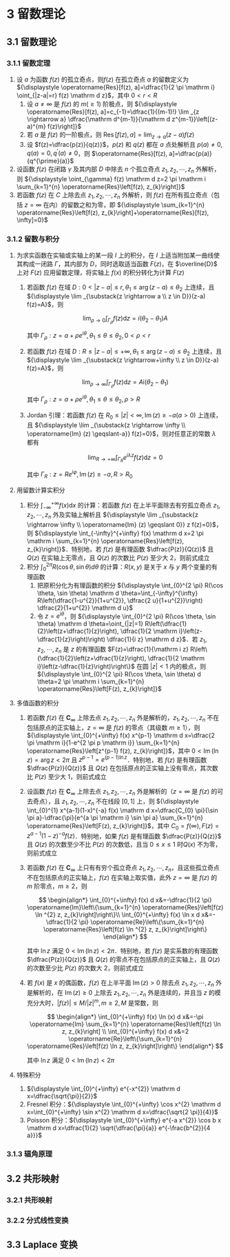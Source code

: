 # 3 留数理论

## 3.1 留数理论
### 3.1.1 留数定理
1. 设 $a$ 为函数 $f(z)$ 的孤立奇点，则$f(z)$ 在孤立奇点 $a$ 的留数定义为 ${\displaystyle \operatorname{Res}[f(z), a]=\dfrac{1}{2 \pi \mathrm i} \oint_{|z-a|=r} f(z) \mathrm d z}$，其中 $0<r<R$
    1. 设 $a \neq \infty$ 是 $f(z)$ 的 $m(\geqslant 1)$ 阶极点，则 ${\displaystyle \operatorname{Res}[f(z), a]=c_{-1}=\dfrac{1}{(m-1)!} \lim _{z \rightarrow a} \dfrac{\mathrm d^{m-1}}{\mathrm d z^{m-1}}\left[(z-a)^{m} f(z)\right]}$
    2. 若 $a$ 是 $f(z)$ 的一阶极点，则 ${\displaystyle \operatorname{Res}[f(z), a]=\lim _{z \rightarrow a}(z-a) f(z)}$
    3. 设 $f(z)=\dfrac{p(z)}{q(z)}$，$p(z)$ 和 $q(z)$ 都在 $a$ 点处解析且 $p(a) \neq 0, q(a)=0, q^{\prime}(a) \neq 0$，则 $\operatorname{Res}[f(z), a]=\dfrac{p(a)}{q^{\prime}(a)}$
2. 设函数 $f(z)$ 在闭路 $\gamma$ 及其内部 $D$ 中除去 $n$ 个孤立奇点 $z_{1}, z_{2}, \cdots, z_{n}$ 外解析，则 ${\displaystyle \oint_{\gamma} f(z) \mathrm d z=2 \pi \mathrm i \sum_{k=1}^{n} \operatorname{Res}\left[f(z), z_{k}\right]}$
3. 若函数 $f(z)$ 在 $C$ 上除去点 $z_{1}, z_{2}, \cdots, z_{n}$ 外解析，则 $f(z)$ 在所有孤立奇点（包括 $z=\infty$ 在内）的留数之和为零，即 ${\displaystyle \sum_{k=1}^{n} \operatorname{Res}\left[f(z), z_{k}\right]+\operatorname{Res}[f(z), \infty]=0}$

### 3.1.2 留数与积分
1. 为求实函数在实轴或实轴上的某一段 $I$ 上的积分，在 $I$ 上适当附加某一曲线使其构成一闭路 $\Gamma$，其内部为 $D$，同时选取适当函数 $F(z)$，在 $\overline{D}$ 上对 $F(z)$ 应用留数定理，将实轴上 $f(x)$ 的积分转化为计算 $F(z)$
    1. 若函数 $f(z)$ 在域 $D: 0<|z-a| \leqslant r, \theta_{1} \leqslant \arg (z-a) \leqslant \theta_{2}$ 上连续，且 ${\displaystyle \lim _{\substack{z \rightarrow a \\ z \in D}}(z-a) f(z)=A}$，则

        $$
        \lim _{\rho \rightarrow 0} \int_{\Gamma_{\rho}} f(z) \mathrm d z=i\left(\theta_{2}-\theta_{1}\right) A
        $$

        其中 $\Gamma_{\rho}: z=a+\rho e^{i \theta}, \theta_{1} \leqslant \theta \leqslant \theta_{2}, 0<\rho<r$

    2. 若函数 $f(z)$ 在域 $D: R \leqslant|z-a| \leqslant+\infty, \theta_{1} \leqslant \arg (z-a) \leqslant \theta_{2}$ 上连续，且 ${\displaystyle \lim _{\substack{z \rightarrow+\infty \\ z \in D}}(z-a) f(z)=A}$，则

        $$
        \lim _{\rho \rightarrow \infty} \int_{\Gamma_{\rho}} f(z) \mathrm d z=A \mathrm i\left(\theta_{2}-\theta_{1}\right)
        $$

        其中 $\Gamma_{\rho}: z=a+\rho e^{i \theta}, \theta_{1} \leqslant \theta \leqslant \theta_{2}, \rho>R$

    3. $\text{Jordan}$ 引理：若函数 $f(z)$ 在 $R_{0} \leqslant |z|<\infty, \operatorname{Im} (z) \geqslant-a(a>0)$ 上连续，且 ${\displaystyle \lim _{\substack{z \rightarrow \infty \\ \operatorname{Im} (z) \geqslant-a}} f(z)=0}$，则对任意正的常数 $\lambda$ 都有

        $$
        \lim _{R \rightarrow+\infty} \int_{\Gamma_{R}} e^{i \lambda z} f(z) \mathrm d z=0
        $$

        其中 $\Gamma_{R}: z=R e^{i \varphi}, \operatorname{Im} (z) \geqslant-a, R>R_{0}$

2. 用留数计算实积分
    1. 积分 ${\displaystyle \int_{-\infty}^{+\infty} f(x) \mathrm d x}$ 的计算：若函数 $f(z)$ 在上半平面除去有穷孤立奇点 $z_{1}, z_{2}, \cdots, z_{n}$ 外及实轴上解析且 ${\displaystyle \lim _{\substack{z \rightarrow \infty \\ \operatorname{Im} (z) \geqslant 0}} z f(z)=0}$，则 ${\displaystyle \int_{-\infty}^{+\infty} f(x) \mathrm d x=2 \pi \mathrm i \sum_{k=1}^{n} \operatorname{Res}\left[f(z), z_{k}\right]}$．特别地，若 $f(z)$ 是有理函数 $\dfrac{P(z)}{Q(z)}$ 且 $Q(z)$ 在实轴上无零点，且 $Q(z)$ 的次数比 $P(z)$ 至少大 $2$，则前式成立
    2. 积分 ${\displaystyle \int_{0}^{2 \pi} R(\cos \theta, \sin \theta) d \theta}$ 的计算：$R(x, y)$ 是关于 $x$ 与 $y$ 两个变量的有理函数
        1. 把原积分化为有理函数的积分 ${\displaystyle \int_{0}^{2 \pi} R(\cos \theta, \sin \theta) \mathrm d \theta=\int_{-\infty}^{\infty} R\left(\dfrac{1-u^{2}}{1+u^{2}}, \dfrac{2 u}{1+u^{2}}\right) \dfrac{2}{1+u^{2}} \mathrm d u}$
        2. 令 $z=e^{\mathrm i \theta}$，则 ${\displaystyle \int_{0}^{2 \pi} R(\cos \theta, \sin \theta) \mathrm d \theta=\oint_{|z|=1} R\left(\dfrac{1}{2}\left(z+\dfrac{1}{z}\right), \dfrac{1}{2 \mathrm i}\left(z-\dfrac{1}{z}\right)\right) \dfrac{1}{i z} \mathrm d z}$．若 $z_{1}, z_{2}, \cdots, z_{n}$ 是 $z$ 的有理函数 $F(z)=\dfrac{1}{\mathrm i z} R\left\{\dfrac{1}{2}\left(z+\dfrac{1}{z}\right), \dfrac{1}{2 \mathrm i}\left(z-\dfrac{1}{z}\right)\right\}$ 在圆 $|z|<1$ 内的极点，则 ${\displaystyle \int_{0}^{2 \pi} R(\cos \theta, \sin \theta) d \theta=2 \pi \mathrm i \sum_{k=1}^{n} \operatorname{Res}\left[F(z), z_{k}\right]}$
3. 多值函数的积分
    1. 若函数 $f(z)$ 在 $\mathbf{C}_{\infty}$ 上除去点 $z_{1}, z_{2}, \cdots, z_{n}$ 外是解析的，$z_{1}, z_{2}, \cdots, z_{n}$ 不在包括原点的正实轴上，$z=\infty$ 是 $f(z)$ 的零点（其级数 $m \geqslant 1$），则 ${\displaystyle \int_{0}^{+\infty} f(x) x^{p-1} \mathrm d x=\dfrac{2 \pi \mathrm i}{1-e^{2 \pi p \mathrm i}} \sum_{k=1}^{n} \operatorname{Res}\left[z^{p-1} f(z), z_{k}\right]}$，其中 $0<\operatorname{Im} (\ln z)=\arg z<2 \pi$ 且 $z^{p-1}=e^{(p-1) \ln z}$．特别地，若 $f(z)$ 是有理函数 $\dfrac{P(z)}{Q(z)}$ 且 $Q(z)$ 在包括原点的正实轴上没有零点，其次数比 $P(z)$ 至少大 $1$，则前式成立
    2. 设函数 $f(z)$ 在 $\mathbf{C}_{\infty}$ 上除去点 $z_{1}, z_{2}, \cdots, z_{n}$ 外是解析的（$z=\infty$ 是 $f(z)$ 的可去奇点），且 $z_{1}, z_{2}, \cdots, z_{n}$ 不在线段 $[0,1]$ 上，则 ${\displaystyle \int_{0}^{1} x^{a-1}(1-x)^{-a} f(x) \mathrm d x=\dfrac{C_{0} \pi}{\sin \pi a}-\dfrac{\pi}{e^{a \pi \mathrm i} \sin \pi a} \sum_{k=1}^{n} \operatorname{Res}\left[F(z), z_{k}\right]}$，其中 $C_{0}=f(\infty), F(z)=z^{a-1}(1-z)^{-a} f(z)$．特别地，如果 $f(z)$ 是有理函数 $\dfrac{P(z)}{Q(z)}$ 且 $Q(z)$ 的次数至少不比 $P(z)$ 的次数低，且当 $0 \leqslant x \leqslant 1$ 时$Q(x)$ 不为零，则前式成立
    3. 若函数 $f(z)$ 在 $\mathbf{C}_{\infty}$ 上只有有穷个孤立奇点 $z_{1}, z_{2}, \cdots, z_{n}$，且这些孤立奇点不在包括原点的正实轴上，$f(z)$ 在实轴上取实值，此外 $z=\infty$ 是 $f(z)$ 的 $m$ 阶零点，$m \geqslant 2$，则

        $$
        \begin{align*}
        \int_{0}^{+\infty} f(x) d x&=-\dfrac{1}{2 \pi} \operatorname{Im}\left\{\sum_{k=1}^{n} \operatorname{Res}\left[f(z) \ln ^{2} z, z_{k}\right]\right\}\\
        \int_{0}^{+\infty} f(x) \ln x d x&=-\dfrac{1}{2 \pi} \operatorname{Re}\left\{\sum_{k=1}^{n} \operatorname{Res}\left[f(z) \ln ^{2} z, z_{k}\right]\right\}
        \end{align*}
        $$

        其中 $\ln z$ 满足 $0<\operatorname{Im} (\ln z)<2 \pi$．特别地，若 $f(z)$ 是实系数的有理函数 $\dfrac{P(z)}{Q(z)}$ 且 $Q(z)$ 的零点不在包括原点的正实轴上，且 $Q(z)$ 的次数至少比 $P(z)$ 的次数大 $2$，则前式成立

    4. 若 $f(x)$ 是 $x$ 的偶函数，$f(z)$ 在上半平面 $\operatorname{Im} (z)>0$ 除去点 $z_{1}, z_{2}, \cdots, z_{n}$ 外是解析的，在 $\operatorname{Im} (z) \geqslant 0$ 上除去 $z_{1}, z_{2}, \cdots, z_{n}$ 外是连续的，并且当 $z$ 的模充分大时，$|f(z)| \leqslant M /|z|^{m}, m \geqslant 2, M$ 是常数，则

        $$
        \begin{align*}
        \int_{0}^{+\infty} f(x) \ln (x) d x&=-\pi \operatorname{Im} \sum_{k=1}^{n} \operatorname{Res}\left[f(z) \ln z, z_{k}\right] \\
        \int_{0}^{+\infty} f(x) d x&=2 \operatorname{Re}\left\{\sum_{k=1}^{n} \operatorname{Res}\left[f(z) \ln z, z_{k}\right]\right\}
        \end{align*}
        $$

        其中 $\ln z$ 满足 $0<\operatorname{Im} (\ln z)<2 \pi$

4. 特殊积分
    1. ${\displaystyle \int_{0}^{+\infty} e^{-x^{2}} \mathrm d x=\dfrac{\sqrt{\pi}}{2}}$
    2. $\text{Fresnel}$ 积分：${\displaystyle \int_{0}^{+\infty} \cos x^{2} \mathrm d x=\int_{0}^{+\infty} \sin x^{2} \mathrm d x=\dfrac{\sqrt{2 \pi}}{4}}$
    3. $\text{Poisson}$ 积分：${\displaystyle \int_{0}^{+\infty} e^{-a x^{2}} \cos b x \mathrm d x=\dfrac{1}{2} \sqrt{\dfrac{\pi}{a}} e^{-\frac{b^{2}}{4 a}}}$

### 3.1.3 辐角原理

## 3.2 共形映射
### 3.2.1 共形映射

### 3.2.2 分式线性变换

## 3.3 Laplace 变换
